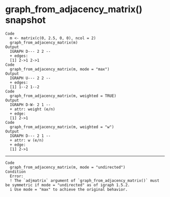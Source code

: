 # graph_from_adjacency_matrix() snapshot

    Code
      m <- matrix(c(0, 2.5, 0, 0), ncol = 2)
      graph_from_adjacency_matrix(m)
    Output
      IGRAPH D--- 2 2 -- 
      + edges:
      [1] 2->1 2->1
    Code
      graph_from_adjacency_matrix(m, mode = "max")
    Output
      IGRAPH U--- 2 2 -- 
      + edges:
      [1] 1--2 1--2
    Code
      graph_from_adjacency_matrix(m, weighted = TRUE)
    Output
      IGRAPH D-W- 2 1 -- 
      + attr: weight (e/n)
      + edge:
      [1] 2->1
    Code
      graph_from_adjacency_matrix(m, weighted = "w")
    Output
      IGRAPH D--- 2 1 -- 
      + attr: w (e/n)
      + edge:
      [1] 2->1

---

    Code
      graph_from_adjacency_matrix(m, mode = "undirected")
    Condition
      Error:
      ! The `adjmatrix` argument of `graph_from_adjacency_matrix()` must be symmetric if mode = "undirected" as of igraph 1.5.2.
      i Use mode = "max" to achieve the original behavior.

